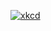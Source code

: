 <a title="Go to xkcd site" href="https://xkcd.com">![xkcd](https://xkcd.himanshupal.workers.dev/img)</a>
